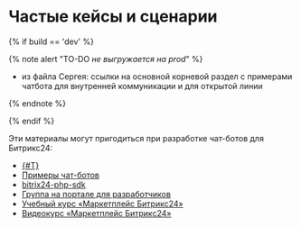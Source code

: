 # Частые кейсы и сценарии

{% if build == 'dev' %}

{% note alert "TO-DO _не выгружается на prod_" %}

- из файла Сергея: ссылки на основной корневой раздел с примерами чатбота для внутренней коммуникации и для открытой линии

{% endnote %}

{% endif %}

Эти материалы могут пригодиться при разработке чат-ботов для Битрикс24:

- [{#T}](../../tutorials/chat-bots/index.md)
- [Примеры чат-ботов](https://dev.1c-bitrix.ru/~b24bots)
- [bitrix24-php-sdk](https://github.com/mesilov/bitrix24-php-sdk)
- [Группа на портале для разработчиков](https://dev.bitrix24.ru/workgroups/group/32/)
- [Учебный курс «Маркетплейс Битрикс24»](https://dev.1c-bitrix.ru/learning/course/index.php?COURSE_ID=99)
- [Видеокурс «Маркетплейс Битрикс24»](http://academy.1c-bitrix.ru/education/index.php?COURSE_ID=88)